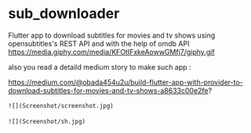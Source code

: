 # sub_downloader

Flutter app to download subtitles for movies and tv shows using opensubtitles's REST API and with the help of omdb API  
https://media.giphy.com/media/KFOtIFxkeAowwGMfj7/giphy.gif

also you read a detaild medium story to make such app :

https://medium.com/@obada454u2u/build-flutter-app-with-provider-to-download-subtitles-for-movies-and-tv-shows-a8633c00e2fe?



    ![](Screenshot/screenshot.jpg)
    
    ![](Screenshot/sh.jpg)
